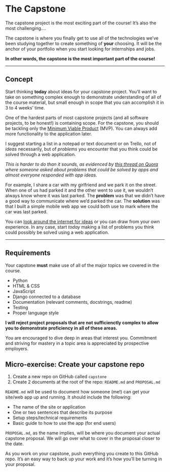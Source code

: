 # The Capstone

The capstone project is the most exciting part of the course! It’s also the most challenging….

The capstone is where you finally get to use all of the technologies we’ve been studying together to create something of **your** choosing. It will be the anchor of your portfolio when you start looking for internships and jobs.

**In other words, the capstone is the most important part of the course!**

------

## Concept

Start thinking **today** about ideas for your capstone project. You’ll want to take on something complex enough to demonstrate understanding of all of the course material, but small enough in scope that you can accomplish it in 3 to 4 weeks’ time.

One of the hardest parts of most capstone projects (and all software projects, to be honest!) is containing scope. For the capstone, you should be tackling only the [Minimum Viable Product](https://en.wikipedia.org/wiki/Minimum_viable_product) (MVP). You can always add more functionality to the application later.

I suggest starting a list in a notepad or text document or on Trello, not of _ideas_ necessarily, but of _problems_ you encounter that you think could be solved through a web application.

_This is harder to do than it sounds, as evidenced by [this thread on Quora](https://www.quora.com/What-everyday-problems-do-people-wish-an-app-could-solve) where someone asked about problems that could be solved by apps and almost everyone responded with app ideas._

For example, I share a car with my girlfriend and we park it on the street. When one of us had parked it and the other went to use it, we wouldn’t always know where it was last parked. The **problem** was that we didn’t have a good way to communicate where we’d parked the car. The **solution** was that I built a simple mobile web app we could both use to mark where the car was last parked.

You can [look around the internet for ideas](https://www.reddit.com/r/AskReddit/comments/292zi4/what_do_you_wish_there_was_an_app_for/) or you can draw from your own experience. In any case, start _today_ making a list of problems you think could possibly be solved using a web application.

------

## Requirements

Your capstone **must** make use of all of the major topics we covered in the course.

- Python
- HTML & CSS
- JavaScript
- Django connected to a database
- Documentation (relevant comments, docstrings, readme)
- Testing
- Proper language style

**I will reject project proposals that are not sufficienctly complex to allow you to demonstrate proficiency in all of these areas.**

You are encouraged to dive deep in areas that interest you. Commitment and striving for mastery in a topic area is appreciated by prospective employers.

## Micro-exercise: Create your capstone repo

1. Create a new repo on GitHub called `capstone`
1. Create 2 documents at the root of the repo: `README.md` and `PROPOSAL.md`

`README.md` will be used to document how someone (me!) can get your site/web app up and running. It should include the following:

- The name of the site or application
- One or two sentences that describe its purpose
- Setup steps/technical requirements
- Basic guide to how to use the app (for end users)

`PROPOSAL.md`, as the name implies, will be where you document your actual capstone proposal. We will go over what to cover in the proposal closer to the date.

As you work on your capstone, push everything you create to this GitHub repo. It’s an easy way to back up your work and it’s how you’ll be turning in your proposal.
